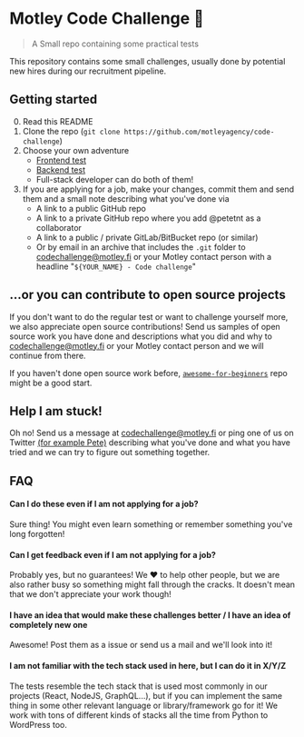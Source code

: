 # Motley Code Challenge :rocket:

> A Small repo containing some practical tests

This repository contains some small challenges, usually done by potential new hires during our
recruitment pipeline.

## Getting started

0. Read this README
1. Clone the repo (`git clone https://github.com/motleyagency/code-challenge`)
2. Choose your own adventure
    - [Frontend test](./packages/frontend)
    - [Backend test](./packages/backend)
    - Full-stack developer can do both of them!
3. If you are applying for a job, make your changes, commit them and send them and a small note describing what
  you've done via
    - A link to a public GitHub repo
    - A link to a private GitHub repo where you add @petetnt as a collaborator
    - A link to a public / private GitLab/BitBucket repo (or similar)
    - Or by email in an archive that includes the `.git` folder
    to [codechallenge@motley.fi](mailto:codechallenge@motley.fi) or your Motley contact person with a headline "`${YOUR_NAME} - Code challenge`"

## ...or you can contribute to open source projects

If you don't want to do the regular test or want to challenge yourself more, we also appreciate
open source contributions! Send us samples of open source work you have done and descriptions what
you did and why to [codechallenge@motley.fi](mailto:codechallenge@motley.fi) or your Motley contact person and we will continue from there.

If you haven't done open source work before, [`awesome-for-beginners`](https://github.com/MunGell/awesome-for-beginners) repo might be a good start.

## Help I am stuck!

Oh no! Send us a message at [codechallenge@motley.fi](mailto:codechallenge@motley.fi) or ping one of us on Twitter
[(for example Pete)](https://twitter.com/pete_tnt) describing what you've done and what you have tried
and we can try to figure out something together.

## FAQ

#### Can I do these even if I am not applying for a job?

Sure thing! You might even learn something or remember something you've long forgotten!

#### Can I get feedback even if I am not applying for a job?

Probably yes, but no guarantees! We :heart: to help other people, but we are also rather busy so something
might fall through the cracks. It doesn't mean that we don't appreciate your work though!

#### I have an idea that would make these challenges better / I have an idea of completely new one

Awesome! Post them as a issue or send us a mail and we'll look into it!

#### I am not familiar with the tech stack used in here, but I can do it in X/Y/Z

The tests resemble the tech stack that is used most commonly in our projects (React, NodeJS, GraphQL...), but
if you can implement the same thing in some other relevant language or library/framework go for it! We work
with tons of different kinds of stacks all the time from Python to WordPress too.
